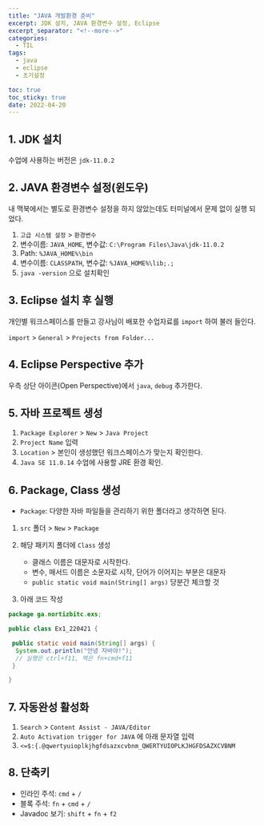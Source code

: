 ```yaml
---
title: "JAVA 개발환경 준비"
excerpt: JDK 설치, JAVA 환경변수 설정, Eclipse
excerpt_separator: "<!--more-->"
categories:
  - TIL
tags:
  - java
  - eclipse
  - 초기설정

toc: true
toc_sticky: true
date: 2022-04-20
---
```



## 1. JDK 설치

  수업에 사용하는 버전은 `jdk-11.0.2`

## 2. JAVA 환경변수 설정(윈도우)

내 맥북에서는 별도로 환경변수 설정을 하지 않았는데도 터미널에서 문제 없이 실행 되었다.

1. `고급 시스템 설정` > `환경변수`
2. 변수이름: `JAVA_HOME`, 변수값: `C:\Program Files\Java\jdk-11.0.2`
3. Path: `%JAVA_HOME%\bin`
4. 변수이름: `CLASSPATH`, 변수값: `%JAVA_HOME%\lib;.;`
5. `java -version` 으로 설치확인

## 3. Eclipse 설치 후 실행

개인별 워크스페이스를 만들고 강사님이 배포한 수업자료를 `import` 하여 불러 들인다.

`import` > `General` > `Projects from Folder...`

## 4. Eclipse Perspective 추가

우측 상단 아이콘(Open Perspective)에서 `java`, `debug` 추가한다.

## 5. 자바 프로젝트 생성

1. `Package Explorer` > `New` > `Java Project`
2. `Project Name` 입력
3. `Location` > 본인이 생성했던 워크스페이스가 맞는지 확인한다.
4. `Java SE 11.0.14` 수업에 사용할 JRE 환경 확인.

## 6. Package, Class 생성

- `Package`: 다양한 자바 파일들을 관리하기 위한 폴더라고 생각하면 된다.

1. `src` 폴더 > `New` > `Package`
2. 해당 패키지 폴더에 `Class` 생성

   - 클래스 이름은 대문자로 시작한다.
   - 변수, 매서드 이름은 소문자로 시작, 단어가 이어지는 부분은 대문자
   - `public static void main(String[] args)` 당분간 체크할 것

3. 아래 코드 작성

```java
package ga.nortizbitc.exs;

public class Ex1_220421 {

 public static void main(String[] args) {
  System.out.println("안녕 자바야!");
  // 실행은 ctrl+f11, 맥은 fn+cmd+f11
 }

}
```

## 7. 자동완성 활성화

1. `Search` > `Content Assist - JAVA/Editor`
2. `Auto Activation trigger for JAVA` 에 아래 문자열 입력
3. `<=$:{.@qwertyuioplkjhgfdsazxcvbnm_QWERTYUIOPLKJHGFDSAZXCVBNM`

## 8. 단축키

- 인라인 주석: `cmd` + `/`
- 블록 주석: `fn` + `cmd` + `/`
- Javadoc 보기: `shift` + `fn` + `f2`